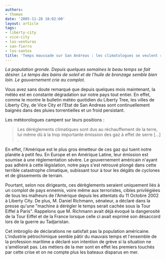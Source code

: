 ```yaml
---
authors:
- thomas
date: '2005-11-28 18:02:00'
layout: article
tags:
- liberty-city
- vice-city
- las-venturas
- san-fierro
- los-santos
title: 'Temps maussade sur San Andreas : les climatologues se veulent rassurants'
---
```



_La population gronde. Depuis quelques semaines le beau temps se fait désirer. Le temps des bains de soleil et de l'huile de bronzage semble bien loin. Le gouvernement crie au complot._

Vous avez sans doute remarqué que depuis quelques mois maintenant, la météo est en constante dégradation sur notre pays tout entier. En effet, comme le montre le bulletin météo quotidien du Liberty Tree, les villes de Liberty City, de Vice City et l’Etat de San Andreas sont continuellement baignés dans des pluies torrentielles et un froid persistant.

Les météorologues campent sur leurs positions :

> Les dérèglements climatiques sont dus au réchauffement de la terre, lui même dû à la trop importante émission des gaz à effet de serre [...] .

En effet, l'Amérique est le plus gros émetteur de ces gaz qui tuent notre planète à petit feu. En Europe et en Amérique Latine, leur émission est soumise à une réglementation sévère. Le gouvernement américain n'ayant pas adhéré à cette législation, notre pays s'est retrouvé plongé dans cette terrible catastrophe climatique, subissant tour à tour les dégâts de cyclones et de glissements de terrain.

Pourtant, selon nos dirigeants, ces dérèglements seraient uniquement liés à un complot de pays ennemis, voire même aux terroristes, cibles privilégiées de tous les malheurs de l'Amérique depuis les attentats du 11 Octobre 2002 à Liberty City. De plus, M. Daniel Richmann, sénateur, a déclaré dans la presse qu'une "machine à dérégler le temps serait cachée sous la Tour Eiffel à Paris". Rappelons que M. Richmann avait déjà évoqué la dangerosité de la Tour Eiffel et de la France lorsque celle ci avait exprimé son désaccord lors de la guerre au Tadjaristan.

Cet imbroglio de déclarations ne satisfait pas la population américaine. L'industrie pétrochimique semble pâtir du mauvais temps et l'ensemble de la profession maritime a déclaré son intention de grève si la situation ne s'améliorait pas. Les métiers de la mer sont en effet les premiers touchés par cette crise et on ne compte plus les bateaux disparus en mer.